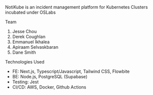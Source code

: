 NotiKube is an incident management platform for Kubernetes Clusters incubated under OSLabs

Team
1. Jesse Chou
2. Derek Coughlan
3. Emmanuel Ikhalea
4. Apiraam Selvaskbaran
5. Dane Smith

Technologies Used
- FE: Next.js, Typescript/Javascript, Tailwind CSS, Flowbite
- BE: Node.js, PostgreSQL (Supabase)
- Testing: Jest
- CI/CD: AWS, Docker, Github Actions